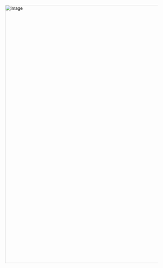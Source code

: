 <img width="1747" height="849" alt="image" src="https://github.com/user-attachments/assets/635219d1-5a61-4849-9905-849336daf7a5" />
